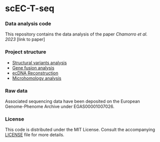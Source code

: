 # scEC-T-seq

### Data analysis code
This repository contains the data analysis of the paper _Chamorro et al. 2023_ [link to paper]

### Project structure

- [Structural variants analysis](sv-calling)
- [Gene fusion analysis](gene-fusion)
- [ecDNA Reconstruction](ecdna-reconstruction)
- [Microhomology analysis](microhom_analysis)

### Raw data

Associated sequencing data have been deposited on the European Genome-Phenome Archive under EGAS00001007026.

### License

This code is distributed under the MIT License. Consult the accompanying [LICENSE](LICENSE.md) file for more details.
